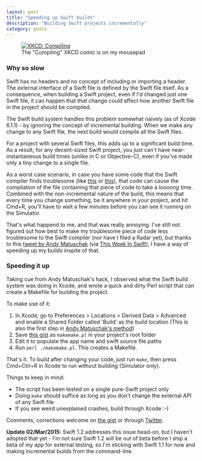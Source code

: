 ```yaml
---
layout: post
title: "Speeding up Swift builds"
description: "Building Swift projects incrementally"
category: posts
---
```


<figure>
    <a href="http://xkcd.com/303/"
    ><img src="http://imgs.xkcd.com/comics/compiling.png" alt="XKCD: Compiling"
    ></a>
<figcaption>The "Compiling" XKCD comic is on my mousepad</figcaption>
</figure>

### Why so slow

Swift has no headers and no concept of including or importing a header.
The external interface of a Swift file is defined by the Swift file
itself. As a consequence, when building a Swift project, even if I'd
changed just one Swift file, it can happen that _that_ change _could_
affect how another Swift file in the project should be compiled.

The Swift build system handles this problem somewhat naively 
(as of Xcode 6.1.1) - by ignoring the concept of incremental building.
When we make any change to any Swift file, the next build would compile
all the Swift files.

For a project with several Swift files, this adds up to a significant
build time. As a result, for any decent-sized Swift project, you just
can't have near-instantaneous build times (unlike in C or Objective-C),
even if you've made only a tiny change to a single file.

As a worst case scenario, in case you have some code that the Swift
compiler finds troublesome (like [this][trouble1] or [this][trouble2]),
that code can cause the compilation of the file containing that piece of
code to take a _loooong_ time. Combined with the non-incremental nature of
the build, this means that every time you change something, be it
anywhere in your project, and hit Cmd+R, you'll have to wait a few
minutes before you can see it running on the Simulator.

That's what happend to me, and that was really annoying. I've still not
figured out how best to make my troublesome piece of code less
troublesome to the Swift compiler (nor have I filed a Radar yet), but
thanks to this [tweet by Andy Matuschak] \(via [This Week In Swift]\), I
have a way of speeding up my builds inspite of that.

[trouble1]: http://blog.impathic.com/post/99647568844/debugging-slow-swift-compile-times
[trouble2]: http://stackoverflow.com/questions/25537614/why-is-swift-compile-time-so-slow

[tweet by Andy Matuschak]: https://twitter.com/andy_matuschak/status/543471763892359168
[This Week In Swift]: https://swiftnews.curated.co/issues/21

### Speeding it up

Taking cue from Andy Matuschak's hack, I observed what the Swift build
system was doing in Xcode, and wrote a quick and dirty Perl script that
can create a Makefile for building the project.

To make use of it:

  1. In Xcode, go to Preferences > Locations > Derived Data > Advanced
     and enable a Shared Folder called 'Build' as the build location
     (This is also the first step in [Andy Matuschak's method][tweet by
     Andy Matuschak])
  2. Save [this gist][makemake_gist] as `makemake.pl` in your project's
     root folder
  3. Edit it to populate the app name and swift source file paths
  4. Run `perl ./makemake.pl`. This creates a Makefile.

That's it. To build after changing your code, just run `make`, then
press Cmd+Ctrl+R in Xcode to run without building (Simulator only).

Things to keep in mind:

 - The script has been tested on a single pure-Swift project only
 - Doing `make` should suffice as long as you don't change the external
   API of any Swift file
 - If you see weird unexplained crashes, build through Xcode :-)

Comments, corrections welcome on [the gist][makemake_gist] or through [Twitter].

[makemake_gist]: https://gist.github.com/roop/ec05db594fae8fd2a8eb
[Twitter]: https://twitter.com/roopeshchander/

**Update 02/Mar/2015:** Swift 1.2 addresses this issue head-on, but I
haven't adopted that yet - I'm not sure Swift 1.2 will be out of beta
before I ship a beta of my app for external testing, so I'm sticking with
Swift 1.1 for now and making incremental builds from the command-line.
